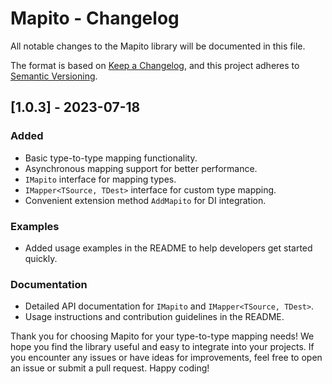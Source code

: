 # Mapito - Changelog

All notable changes to the Mapito library will be documented in this file.

The format is based on [Keep a Changelog](https://keepachangelog.com/en/1.0.0/),
and this project adheres to [Semantic Versioning](https://semver.org/spec/v2.0.0.html).

## [1.0.3] - 2023-07-18

### Added
- Basic type-to-type mapping functionality.
- Asynchronous mapping support for better performance.
- `IMapito` interface for mapping types.
- `IMapper<TSource, TDest>` interface for custom type mapping.
- Convenient extension method `AddMapito` for DI integration.

### Examples
- Added usage examples in the README to help developers get started quickly.

### Documentation
- Detailed API documentation for `IMapito` and `IMapper<TSource, TDest>`.
- Usage instructions and contribution guidelines in the README.

Thank you for choosing Mapito for your type-to-type mapping needs! We hope you find the library useful and easy to integrate into your projects. If you encounter any issues or have ideas for improvements, feel free to open an issue or submit a pull request. Happy coding!